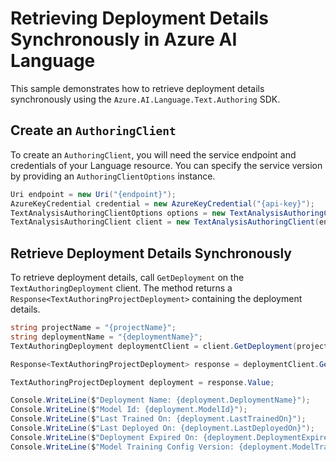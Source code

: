 # Retrieving Deployment Details Synchronously in Azure AI Language

This sample demonstrates how to retrieve deployment details synchronously using the `Azure.AI.Language.Text.Authoring` SDK.

## Create an `AuthoringClient`

To create an `AuthoringClient`, you will need the service endpoint and credentials of your Language resource. You can specify the service version by providing an `AuthoringClientOptions` instance.

```C# Snippet:CreateTextAuthoringClientForSpecificApiVersion
Uri endpoint = new Uri("{endpoint}");
AzureKeyCredential credential = new AzureKeyCredential("{api-key}");
TextAnalysisAuthoringClientOptions options = new TextAnalysisAuthoringClientOptions(TextAnalysisAuthoringClientOptions.ServiceVersion.V2025_05_15_Preview);
TextAnalysisAuthoringClient client = new TextAnalysisAuthoringClient(endpoint, credential, options);
```

## Retrieve Deployment Details Synchronously

To retrieve deployment details, call `GetDeployment` on the `TextAuthoringDeployment` client. The method returns a `Response<TextAuthoringProjectDeployment>` containing the deployment details.
  
```C# Snippet:Sample15_TextAuthoring_GetDeployment
string projectName = "{projectName}";
string deploymentName = "{deploymentName}";
TextAuthoringDeployment deploymentClient = client.GetDeployment(projectName, deploymentName);

Response<TextAuthoringProjectDeployment> response = deploymentClient.GetDeployment();

TextAuthoringProjectDeployment deployment = response.Value;

Console.WriteLine($"Deployment Name: {deployment.DeploymentName}");
Console.WriteLine($"Model Id: {deployment.ModelId}");
Console.WriteLine($"Last Trained On: {deployment.LastTrainedOn}");
Console.WriteLine($"Last Deployed On: {deployment.LastDeployedOn}");
Console.WriteLine($"Deployment Expired On: {deployment.DeploymentExpiredOn}");
Console.WriteLine($"Model Training Config Version: {deployment.ModelTrainingConfigVersion}");
```
